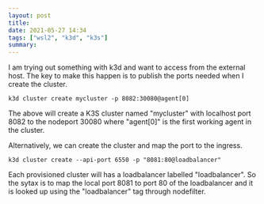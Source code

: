 ```yaml
---
layout: post
title: 
date: 2021-05-27 14:34
tags: ["wsl2", "k3d", "k3s"]
summary:
---
```


I am trying out something with k3d and want to access from the external host. The key to make this happen is to publish the ports needed when I create the cluster.

```
k3d cluster create mycluster -p 8082:30080@agent[0]
```

The above will create a K3S cluster named "mycluster" with localhost port 8082 to the nodeport 30080 where "agent[0]" is the first working agent in the cluster.

Alternatively, we can create the cluster and map the port to the ingress.

```
k3d cluster create --api-port 6550 -p "8081:80@loadbalancer"
```

Each provisioned cluster will has a loadbalancer labelled "loadbalancer". So the sytax is to map the local port 8081 to port 80 of the loadbalancer and it is looked up using the "loadbalancer" tag through nodefilter.

